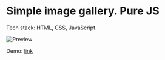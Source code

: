 <h1>Simple image gallery. Pure JS</h1>
<p>Tech stack: HTML, CSS, JavaScript</>. 
 <p><img src="https://user-images.githubusercontent.com/80903117/170767597-6f93dc82-15ee-4cdb-a1d0-de86d4d7f456.gif" alt="Preview"/></p>


<p>Demo: <a href="https://olesianazarenko.github.io/goit-js-hw-08-gallery/">link</a></p>
